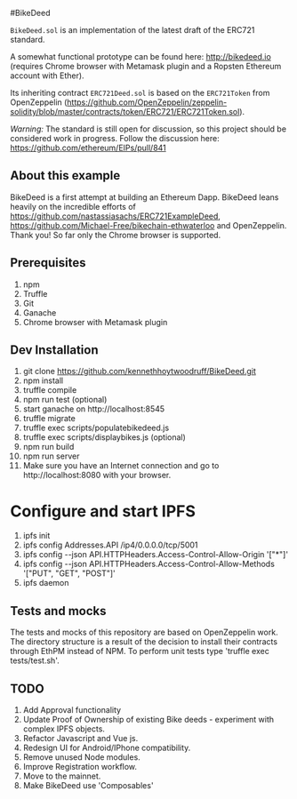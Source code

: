 #BikeDeed

`BikeDeed.sol` is an implementation of the latest draft of the ERC721 standard.

A somewhat functional prototype can be found here: http://bikedeed.io (requires Chrome browser with Metamask plugin and a Ropsten Ethereum account with Ether).

Its inheriting contract `ERC721Deed.sol` is based on the `ERC721Token` from OpenZeppelin (https://github.com/OpenZeppelin/zeppelin-solidity/blob/master/contracts/token/ERC721/ERC721Token.sol).

*Warning:* The standard is still open for discussion, so this project should be considered work in progress. Follow the discussion here: https://github.com/ethereum/EIPs/pull/841

## About this example

BikeDeed is a first attempt at building an Ethereum Dapp.  BikeDeed leans heavily on the incredible efforts of https://github.com/nastassiasachs/ERC721ExampleDeed, https://github.com/Michael-Free/bikechain-ethwaterloo and OpenZeppelin.  Thank you!  So far only the Chrome browser is supported.

## Prerequisites
1. npm
2. Truffle
3. Git
4. Ganache
5. Chrome browser with Metamask plugin

## Dev Installation
1. git clone https://github.com/kennethhoytwoodruff/BikeDeed.git
2. npm install
3. truffle compile
4. npm run test (optional)
5. start ganache on http://localhost:8545
6. truffle migrate
7. truffle exec scripts/populatebikedeed.js
8. truffle exec scripts/displaybikes.js (optional)
9. npm run build
10. npm run server
11. Make sure you have an Internet connection and go to http://localhost:8080 with your browser.

# Configure and start IPFS
1. ipfs init
2. ipfs config Addresses.API /ip4/0.0.0.0/tcp/5001
3. ipfs config --json API.HTTPHeaders.Access-Control-Allow-Origin '["*"]'
4. ipfs config --json API.HTTPHeaders.Access-Control-Allow-Methods '["PUT", "GET", "POST"]'
5. ipfs daemon

## Tests and mocks

The tests and mocks of this repository are based on OpenZeppelin work. The directory structure is a result of the decision to install their contracts through EthPM instead of NPM.  To perform unit tests type 'truffle exec tests/test.sh'.

## TODO
1. Add Approval functionality
2. Update Proof of Ownership of existing Bike deeds - experiment with complex IPFS objects.
3. Refactor Javascript and Vue js.
4. Redesign UI for Android/IPhone compatibility.
5. Remove unused Node modules.
6. Improve Registration workflow.
7. Move to the mainnet.
8. Make BikeDeed use 'Composables'
